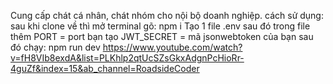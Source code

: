 Cung cấp chát cá nhân, chát nhóm cho nội bộ doanh nghiệp.
cách sử dụng:
sau khi clone về thì mở terminal gõ: npm i
Tạo 1 file .env sau đó trong file thêm
PORT = port bạn tạo
JWT_SECRET = mã jsonwebtoken của bạn
sau đó chạy: npm run dev
https://www.youtube.com/watch?v=fH8VIb8exdA&list=PLKhlp2qtUcSZsGkxAdgnPcHioRr-4guZf&index=15&ab_channel=RoadsideCoder
